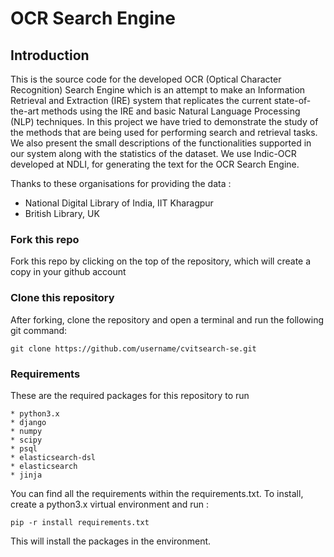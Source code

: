 # OCR Search Engine


## Introduction

This is the source code for the developed OCR (Optical Character Recognition) Search Engine which is an attempt to make an Information Retrieval and Extraction (IRE) system that replicates the current state-of-the-art methods using the IRE and basic Natural Language Processing (NLP) techniques. In this project we have tried to demonstrate the study of the methods that are being used for performing search and retrieval tasks. We also present the small descriptions of the functionalities supported in our system along with the statistics of the dataset. We use Indic-OCR developed at NDLI, for generating the text for the OCR Search Engine.



Thanks to these organisations for providing the data :
* National Digital Library of India, IIT Kharagpur 
* British Library, UK

### Fork this repo

Fork this repo by clicking on the top of the repository, which will create a copy in your github account


### Clone this repository

After forking, clone the repository and open a terminal and run the following git command:

```
git clone https://github.com/username/cvitsearch-se.git
```


### Requirements

These are the required packages for this repository to run 

```
* python3.x
* django
* numpy
* scipy
* psql
* elasticsearch-dsl
* elasticsearch
* jinja
```

You can find all the requirements within the requirements.txt. To install, create a python3.x virtual environment and run :

```
pip -r install requirements.txt
```
This will install the packages in the environment.





